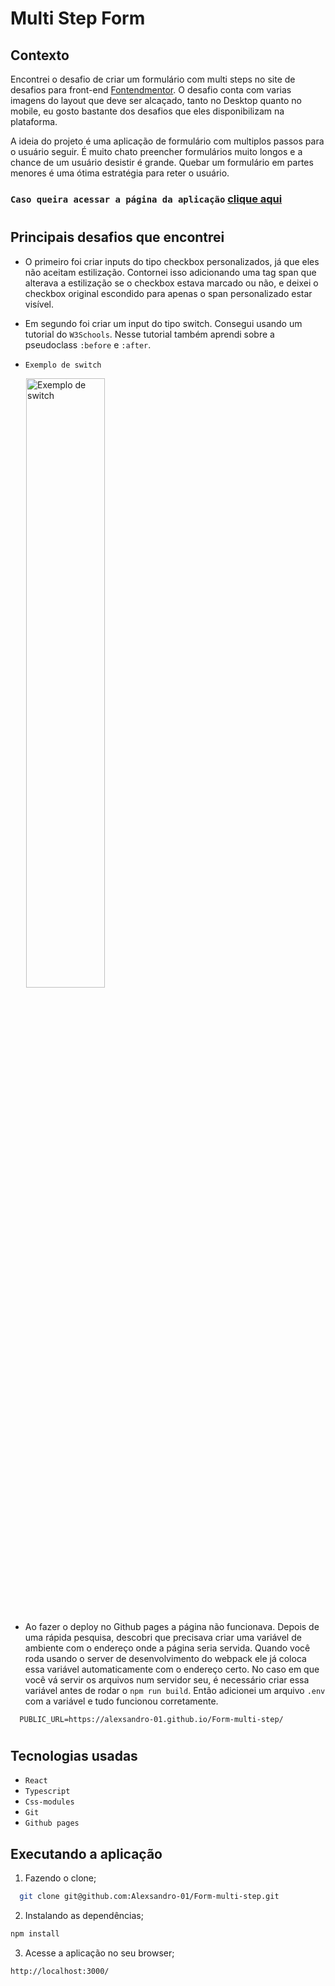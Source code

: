 # Multi Step Form

## Contexto
Encontrei o desafio de criar um formulário com multi steps no site de desafios para front-end [Fontendmentor](https://www.frontendmentor.io/challenges/multistep-form-YVAnSdqQBJ). O desafio conta com varias imagens do layout que deve ser alcaçado, tanto no Desktop quanto no mobile, eu gosto bastante dos desafios que eles disponibilizam na plataforma.

A ideia do projeto é uma aplicação de formulário com multiplos passos para o usuário seguir. É muito chato preencher formulários muito longos e a chance de um usuário desistir é grande. Quebar um formulário em partes menores é uma ótima estratégia para reter o usuário.

### `Caso queira acessar a página da aplicação` [clique aqui](https://alexsandro-01.github.io/Form-multi-step/)

# 
## Principais desafios que encontrei

* O primeiro foi criar inputs do tipo checkbox personalizados, já que eles não aceitam estilização. Contornei isso adicionando uma tag span que alterava a estilização se o checkbox estava marcado ou não, e deixei o checkbox original escondido para apenas o span personalizado estar visível.

* Em segundo foi criar um input do tipo switch. Consegui usando um tutorial do `W3Schools`. Nesse tutorial também aprendi sobre a pseudoclass `:before` e `:after`.

* `Exemplo de switch`

<img width="50%" style="margin: 0 0 25px 25px" src="src/assets/images/switch.gif" alt="Exemplo de switch">

* Ao fazer o deploy no Github pages a página não funcionava. Depois de uma rápida pesquisa, descobri que precisava criar uma variável de ambiente com o endereço onde a página seria servida. 
Quando você roda usando o server de desenvolvimento do webpack ele já coloca essa variável automaticamente com o endereço certo. No caso em que você vá servir os arquivos num servidor seu, é necessário criar essa variável antes de rodar o `npm run build`. Então adicionei um arquivo `.env` com a variável e tudo funcionou corretamente.

```env
  PUBLIC_URL=https://alexsandro-01.github.io/Form-multi-step/
```
# 

## Tecnologias usadas

* `React`
* `Typescript`
* `Css-modules`
* `Git`
* `Github pages`


## Executando a aplicação

1. Fazendo o clone;

```bash
  git clone git@github.com:Alexsandro-01/Form-multi-step.git
``` 

2. Instalando as dependências;

```bash
npm install
``` 

3. Acesse a aplicação no seu browser;

```
http://localhost:3000/
```
